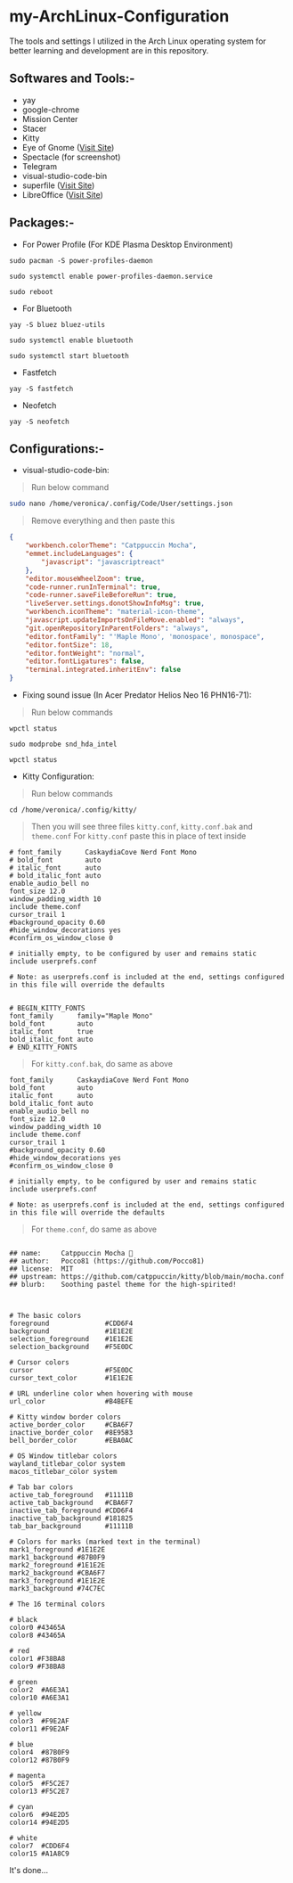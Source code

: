 # my-ArchLinux-Configuration

The tools and settings I utilized in the Arch Linux operating system for better learning and development are in this repository.

## Softwares and Tools:-
- yay
- google-chrome
- Mission Center
- Stacer
- Kitty
- Eye of Gnome ([Visit Site](https://archlinux.org/packages/extra/x86_64/eog/))
- Spectacle (for screenshot)
- Telegram
- visual-studio-code-bin
- superfile ([Visit Site](https://superfile.netlify.app/))
- LibreOffice ([Visit Site](https://wiki.archlinux.org/title/LibreOffice))


## Packages:-
- For Power Profile (For KDE Plasma Desktop Environment)
```
sudo pacman -S power-profiles-daemon
```
```
sudo systemctl enable power-profiles-daemon.service
```
```
sudo reboot
```
- For Bluetooth
```
yay -S bluez bluez-utils
```
```
sudo systemctl enable bluetooth
```
```
sudo systemctl start bluetooth
```
- Fastfetch
```
yay -S fastfetch
```
- Neofetch
```
yay -S neofetch
```

## Configurations:-
- visual-studio-code-bin: 
> Run below command
```bash
sudo nano /home/veronica/.config/Code/User/settings.json
```
> Remove everything and then paste this
```json
{
    "workbench.colorTheme": "Catppuccin Mocha",
    "emmet.includeLanguages": {
        "javascript": "javascriptreact"
    },
    "editor.mouseWheelZoom": true,
    "code-runner.runInTerminal": true,
    "code-runner.saveFileBeforeRun": true,
    "liveServer.settings.donotShowInfoMsg": true,
    "workbench.iconTheme": "material-icon-theme",
    "javascript.updateImportsOnFileMove.enabled": "always",
    "git.openRepositoryInParentFolders": "always",
    "editor.fontFamily": "'Maple Mono', 'monospace', monospace",
    "editor.fontSize": 18,
    "editor.fontWeight": "normal",
    "editor.fontLigatures": false,
    "terminal.integrated.inheritEnv": false
}
```
- Fixing sound issue (In Acer Predator Helios Neo 16 PHN16-71):
> Run below commands
```
wpctl status
```
```
sudo modprobe snd_hda_intel
```
```
wpctl status
```
- Kitty Configuration: 
> Run below commands
```
cd /home/veronica/.config/kitty/
```
> Then you will see three files `kitty.conf`, `kitty.conf.bak` and `theme.conf`
> For `kitty.conf` paste this in place of text inside
```
# font_family      CaskaydiaCove Nerd Font Mono
# bold_font        auto
# italic_font      auto
# bold_italic_font auto
enable_audio_bell no
font_size 12.0
window_padding_width 10
include theme.conf
cursor_trail 1
#background_opacity 0.60
#hide_window_decorations yes
#confirm_os_window_close 0

# initially empty, to be configured by user and remains static
include userprefs.conf

# Note: as userprefs.conf is included at the end, settings configured in this file will override the defaults


# BEGIN_KITTY_FONTS
font_family      family="Maple Mono"
bold_font        auto
italic_font      true
bold_italic_font auto
# END_KITTY_FONTS
```
> For `kitty.conf.bak`, do same as above
```
font_family      CaskaydiaCove Nerd Font Mono
bold_font        auto
italic_font      auto
bold_italic_font auto
enable_audio_bell no
font_size 12.0
window_padding_width 10
include theme.conf
cursor_trail 1
#background_opacity 0.60
#hide_window_decorations yes
#confirm_os_window_close 0

# initially empty, to be configured by user and remains static
include userprefs.conf

# Note: as userprefs.conf is included at the end, settings configured in this file will override the defaults
```
> For `theme.conf`, do same as above
```

## name:     Catppuccin Mocha 🌿
## author:   Pocco81 (https://github.com/Pocco81)
## license:  MIT
## upstream: https://github.com/catppuccin/kitty/blob/main/mocha.conf
## blurb:    Soothing pastel theme for the high-spirited!



# The basic colors
foreground              #CDD6F4
background              #1E1E2E
selection_foreground    #1E1E2E
selection_background    #F5E0DC

# Cursor colors
cursor                  #F5E0DC
cursor_text_color       #1E1E2E

# URL underline color when hovering with mouse
url_color               #B4BEFE

# Kitty window border colors
active_border_color     #CBA6F7
inactive_border_color   #8E95B3
bell_border_color       #EBA0AC

# OS Window titlebar colors
wayland_titlebar_color system
macos_titlebar_color system

# Tab bar colors
active_tab_foreground   #11111B
active_tab_background   #CBA6F7
inactive_tab_foreground #CDD6F4
inactive_tab_background #181825
tab_bar_background      #11111B

# Colors for marks (marked text in the terminal)
mark1_foreground #1E1E2E
mark1_background #87B0F9
mark2_foreground #1E1E2E
mark2_background #CBA6F7
mark3_foreground #1E1E2E
mark3_background #74C7EC

# The 16 terminal colors

# black
color0 #43465A
color8 #43465A

# red
color1 #F38BA8
color9 #F38BA8

# green
color2  #A6E3A1
color10 #A6E3A1

# yellow
color3  #F9E2AF
color11 #F9E2AF

# blue
color4  #87B0F9
color12 #87B0F9

# magenta
color5  #F5C2E7
color13 #F5C2E7

# cyan
color6  #94E2D5
color14 #94E2D5

# white
color7  #CDD6F4
color15 #A1A8C9
```
It's done...

